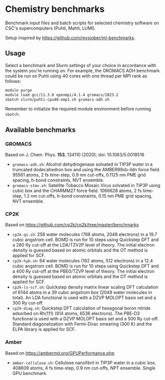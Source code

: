 # Chemistry benchmarks

Benchmark input files and batch scripts for selected chemistry
software on CSC's supercomputers (Puhti, Mahti, LUMI).

Setup inspired by <https://github.com/mvsjober/ml-benchmarks>.

## Usage

Select a benchmark and Slurm settings of your choice in accordance
with the system you're running on. For example, the GROMACS ADH
benchmark could be run on Puhti using 40 cores with one thread
per MPI rank as follows:

```bash
module purge
module load gcc/11.3.0 openmpi/4.1.4 gromacs/2023.2
sbatch slurm/puhti-cpu40-omp1.sh gromacs-adh.sh
```

Remember to initialize the required module environment before
running `sbatch`.

## Available benchmarks

### GROMACS

Based on J. Chem. Phys. **153**, 134110 (2020); doi: 10.1063/5.0018516

* `gromacs-adh.sh`: Alcohol dehydrogenase solvated in TIP3P water
  in a truncated dodecahedron box and using the AMBER99sb-ildn
  force field. 95561 atoms, 2 fs time-step, 0.9 nm cut-offs,
  0.1125 nm PME grid spacing, h-bond constraints, NVT ensemble.
* `gromacs-stmv.sh`: Satellite Tobacco Mosaic Virus solvated in TIP3P
  using cubic box and the CHARMM27 force field. 1066628 atoms,
  2 fs time-step, 1.2 nm cut-offs, h-bond constraints, 0.15 nm
  PME grid spacing, NVT ensemble.

### CP2K

Based on <https://github.com/cp2k/cp2k/tree/master/benchmarks>

* `cp2k-qs.sh`: 256 water molecules (768 atoms, 2048 electrons) in
  a 19.7 cubic angstrom cell. BOMD is run for 10 steps using
  Quickstep DFT and a 280 Ry cut-off at the LDA/TZV2P level of
  theory. The initial electron density is guessed based on atomic
  orbitals and the OT method is applied for SCF.
* `cp2k-hyb.sh`: 64 water molecules (192 atoms, 512 electrons) in
  a 12.4 cubic angstrom cell. BOMD is run for 10 steps using
  Quickstep DFT and a 400 Ry cut-off at the PBE0/TZVP level of
  theory. The initial electron density is guessed based on atomic
  orbitals and the OT method is applied for SCF.
* `cp2k-ls-scf.sh`: Quickstep density matrix linear scaling DFT
  calculation of 6144 atoms in a 39 cubic angstrom box (2048 water
  molecules in total). An LDA functional is used with a DZVP MOLOPT
  basis set and a 300 Ry cut-off.
* `cp2k-diag.sh`: Quickstep DFT calculation of hexagonal boron
  nitride adsorbed on Rh(111) (914 atoms, 6536 electrons). The PBE-D3
  functional is used with a DZVP MOLOPT basis set and a 500 Ry cut-off.
  Standard diagonalization with Fermi-Dirac smearing (300 K) and the
  ELPA library is applied for SCF.

### Amber

Based on <https://ambermd.org/GPUPerformance.php>

* `amber-cellulose.sh`: Cellulose nanofibril in TIP3P water
  in a cubic box. 408609 atoms, 4 fs time-step, 0.9 nm cut-offs,
  NPT ensemble. Single GPU benchmark.
